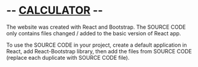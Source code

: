 # -- <a href="https://fijolkrzysztof.github.io/calculator/">CALCULATOR</a> --

The website was created with React and Bootstrap. The SOURCE CODE only contains files changed / added to the basic version of React app.

To use the SOURCE CODE in your project, create a default application in React, add React-Bootstrap library, then add the files from SOURCE CODE (replace each duplicate with SOURCE CODE file).
